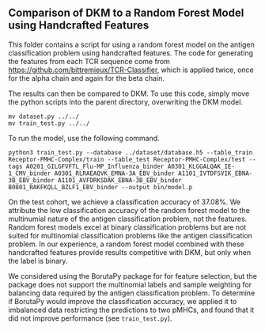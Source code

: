 ## Comparison of DKM to a Random Forest Model using Handcrafted Features

This folder contains a script for using a random forest model on the antigen classification problem using handcrafted features. The code for generating the features from each TCR sequence come from https://github.com/bittremieux/TCR-Classifier, which is applied twice, once for the alpha chain and again for the beta chain.

The results can then be compared to DKM. To use this code, simply move the python scripts into the parent directory, overwriting the DKM model.

```
mv dataset.py ../../
mv train_test.py ../../
```

To run the model, use the following command.

```
python3 train_test.py --database ../dataset/database.h5 --table_train Receptor-PMHC-Complex/train --table_test Receptor-PMHC-Complex/test --tags A0201_GILGFVFTL_Flu-MP_Influenza_binder A0301_KLGGALQAK_IE-1_CMV_binder A0301_RLRAEAQVK_EMNA-3A_EBV_binder A1101_IVTDFSVIK_EBNA-3B_EBV_binder A1101_AVFDRKSDAK_EBNA-3B_EBV_binder B0801_RAKFKQLL_BZLF1_EBV_binder --output bin/model.p
```

On the test cohort, we achieve a classification accuracy of 37.08%. We attribute the low classification accuracy of the random forest model to the multinumial nature of the antigen classification problem, not the features. Random forest models excel at binary classification problems but are not suited for multinomial classification problems like the antigen classification problem. In our experience, a random forest model combined with these handcrafted features provide results competitive with DKM, but only when the label is binary.

We considered using the BorutaPy package for for feature selection, but the package does not support the multinomial labels and sample weighting for balancing data required by the antigen classification problem. To determine if BorutaPy would improve the classification accuracy, we applied it to imbalanced data restricting the predictions to two pMHCs, and found that it did not improve performance (see `train_test.py`).

